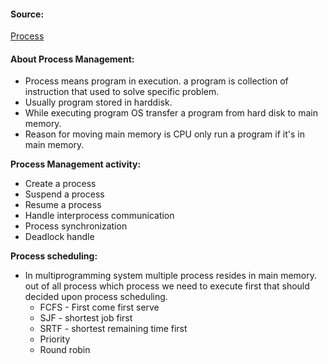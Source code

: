
#### Source:
[Process](https://www.geeksforgeeks.org/functions-of-operating-system/)


#### About Process Management:

* Process means program in execution. a program is collection of instruction that used to solve specific problem.
* Usually program stored in harddisk.
* While executing program OS transfer a program from hard disk to main memory.
* Reason for moving main memory is CPU only run a program if it's in main memory.

**Process Management activity:**

* Create a process
* Suspend a process
* Resume a process
* Handle interprocess communication
* Process synchronization
* Deadlock handle

**Process scheduling:**

* In multiprogramming system multiple process resides in main memory. out of all process which process we need to execute first that should decided upon process scheduling.
	* FCFS - First come first serve
	* SJF - shortest job first
	* SRTF - shortest remaining time first
	* Priority
	* Round robin

